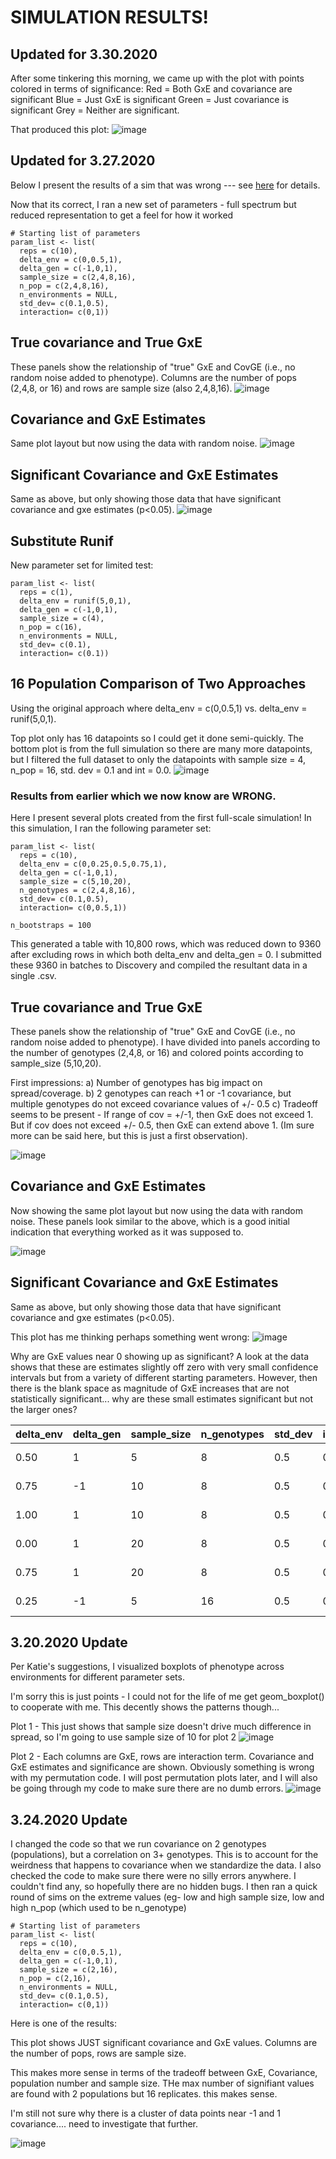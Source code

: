 # SIMULATION RESULTS! #

## Updated for 3.30.2020
After some tinkering this morning, we came up with the plot with points colored in terms of significance: 
Red = Both GxE and covariance are significant
Blue = Just GxE is significant
Green = Just covariance is significant
Grey = Neither are significant. 

That produced this plot: 
![image]()
## Updated for 3.27.2020
Below I present the results of a sim that was wrong --- see [here](https://github.com/RCN-ECS/CnGV/blob/master/notebook/20200325_MA_SimulationDiagnostics.md) for details.

Now that its correct, I ran a new set of parameters - full spectrum but reduced representation to get a feel for how it worked 
```{new params}
# Starting list of parameters
param_list <- list( 
  reps = c(10),
  delta_env = c(0,0.5,1),
  delta_gen = c(-1,0,1),
  sample_size = c(2,4,8,16), 
  n_pop = c(2,4,8,16),
  n_environments = NULL,
  std_dev= c(0.1,0.5),
  interaction= c(0,1))

```
## True covariance and True GxE
These panels show the relationship of "true" GxE and CovGE (i.e., no random noise added to phenotype). Columns are the number of pops (2,4,8, or 16) and rows are sample size (also 2,4,8,16).
![image](https://github.com/RCN-ECS/CnGV/blob/master/results/Sim_03152020/trutrue3.27.png)

## Covariance and GxE Estimates
Same plot layout but now using the data with random noise.
![image](https://github.com/RCN-ECS/CnGV/blob/master/results/Sim_03152020/estest3.27.png)

## Significant Covariance and GxE Estimates
Same as above, but only showing those data that have significant covariance and gxe estimates (p<0.05). 
![image](https://github.com/RCN-ECS/CnGV/blob/master/results/Sim_03152020/sigsig3.27.png)

## Substitute Runif
New parameter set for limited test: 
```{new set}
param_list <- list( 
  reps = c(1),
  delta_env = runif(5,0,1),
  delta_gen = c(-1,0,1),
  sample_size = c(4), 
  n_pop = c(16),
  n_environments = NULL,
  std_dev= c(0.1),
  interaction= c(0.1))
```
## 16 Population Comparison of Two Approaches
Using the original approach where delta_env = c(0,0.5,1) vs. delta_env = runif(5,0,1).

Top plot only has 16 datapoints so I could get it done semi-quickly. The bottom plot is from the full simulation so there are many more datapoints, but I filtered the full dataset to only the datapoints with sample size = 4, n_pop = 16, std. dev = 0.1 and int = 0.0.
![image](https://github.com/RCN-ECS/CnGV/blob/master/results/Sim_03152020/Runifvsfull.png)





### Results from earlier which we now know are WRONG.

Here I present several plots created from the first full-scale simulation! In this simulation, I ran the following parameter set:

```{parameter set}
param_list <- list(
  reps = c(10),
  delta_env = c(0,0.25,0.5,0.75,1),
  delta_gen = c(-1,0,1),
  sample_size = c(5,10,20), 
  n_genotypes = c(2,4,8,16),
  std_dev= c(0.1,0.5),
  interaction= c(0,0.5,1)) 
  
n_bootstraps = 100
```
This generated a table with 10,800 rows, which was reduced down to 9360 after excluding rows in which both delta_env and delta_gen = 0. I submitted these 9360 in batches to Discovery and compiled the resultant data in a single .csv. 

## True covariance and True GxE
These panels show the relationship of "true" GxE and CovGE (i.e., no random noise added to phenotype). I have divided into panels according to the number of genotypes (2,4,8, or 16) and colored points according to sample_size (5,10,20).

First impressions: 
a) Number of genotypes has big impact on spread/coverage. 
b) 2 genotypes can reach +1 or -1 covariance, but multiple genotypes do not exceed covariance values of +/- 0.5
c) Tradeoff seems to be present - If range of cov = +/-1, then GxE does not exceed 1. But if cov does not exceed +/- 0.5, then GxE can extend above 1. (Im sure more can be said here, but this is just a first observation). 

![image](https://github.com/RCN-ECS/CnGV/blob/master/results/Sim_03152020/TrueCov_GxE.png)

## Covariance and GxE Estimates
Now showing the same plot layout but now using the data with random noise. These panels look similar to the above, which is a good initial indication that everything worked as it was supposed to. 

![image](https://github.com/RCN-ECS/CnGV/blob/master/results/Sim_03152020/GxE_cov_estimates.png)

## Significant Covariance and GxE Estimates
Same as above, but only showing those data that have significant covariance and gxe estimates (p<0.05). 

This plot has me thinking perhaps something went wrong: 
![image](https://github.com/RCN-ECS/CnGV/blob/master/results/Sim_03152020/SigGxE_cov.png)

Why are GxE values near 0 showing up as significant? A look at the data shows that these are estimates slightly off zero with very small confidence intervals but from a variety of different starting parameters. However, then there is the blank space as magnitude of GxE increases that are not statistically significant... why are these small estimates significant but not the larger ones?  

 delta_env |delta_gen |sample_size|n_genotypes | std_dev | interaction |true_cov |cov_estimate|cov_lwrCI|cov_uprCI|cov_pvalue|true_GxE |GxE_estimate| GxE_lwrCI|  GxE_uprCI| GxE_pvalue 
 |---|---|---|---|---|---|---|---|---|---|---|---|---|---|---|---|
  0.50 |1|5|8|0.5|0| 4.557143e-01| 0.43726556|0.414614449|0.458338031|0.000|2.664535e-15|0.025624170|0.0057347299|0.20497646 |0.04950495  
  0.75  |      -1      |    10       |    8   |  0.5    | 0| -5.477143e-01  |-0.52953110| -0.546005341 |-0.51518242| 0.00990099 |2.065015e-14  |0.007083631 |0.0012061898 |0.10145796 |0.00990099   
  1.00   |      1       |   10     |      8  |   0.5     | 0 | 5.705357e-01 |  0.55723254 | 0.544511283 | 0.57069669| 0.00000000 |2.575717e-14  |0.011259819| 0.0007435781 |0.07277978 |0.01980198
  0.00   |      1     |     20     |      8  |   0.5   |  0 | 1.031950e-15 |  0.01543271 | 0.004087529 | 0.02765174| 0.00000000 |3.552714e-15  |0.006618095 |0.0016012738 |0.10333969 |0.02970297
  0.75    |     1     |    20     |      8  |   0.5    |       0 | 5.481429e-01 |  0.53131347 | 0.520841860 | 0.54268961| 0.00000000 |8.881784e-15  |0.005441563 |0.0012904921| 0.08105676 |0.01980198
  0.25     |   -1      |     5    |      16 |    0.5   |        0| -2.507843e-01 | -0.24216729 |-0.249369251|-0.23666770 |0.00990099 |4.862777e-14  |0.005811667 |0.0022374175 |0.11026737 |0.01980198   
  
## 3.20.2020 Update
Per Katie's suggestions, I visualized boxplots of phenotype across environments for different parameter sets. 

I'm sorry this is just points - I could not for the life of me get geom_boxplot() to cooperate with me. This decently shows the patterns though... 

Plot 1 - This just shows that sample size doesn't drive much difference in spread, so I'm going to use sample size of 10 for plot 2
![image](https://github.com/RCN-ECS/CnGV/blob/master/results/Sim_03152020/group%20%20vs%20sample%20size.png)

Plot 2 - Each columns are GxE, rows are interaction term. Covariance and GxE estimates and significance are shown. Obviously something is wrong with my permutation code. I will post permutation plots later, and I will also be going through my code to make sure there are no dumb errors. 
![image](https://github.com/RCN-ECS/CnGV/blob/master/results/Sim_03152020/deltaenv_interaction.png)

## 3.24.2020 Update

I changed the code so that we run covariance on 2 genotypes (populations), but a correlation on 3+ genotypes. This is to account for the weirdness that happens to covariance when we standardize the data. I also checked the code to make sure there were no silly errors anywhere. I couldn't find any, so hopefully there are no hidden bugs. I then ran a quick round of sims on the extreme values (eg- low and high sample size, low and high n_pop (which used to be n_genotype)

```{values}
# Starting list of parameters
param_list <- list( 
  reps = c(10),
  delta_env = c(0,0.5,1),
  delta_gen = c(-1,0,1),
  sample_size = c(2,16), 
  n_pop = c(2,16),
  n_environments = NULL,
  std_dev= c(0.1,0.5),
  interaction= c(0,1))
```

Here is one of the results: 

This plot shows JUST significant covariance and GxE values. Columns are the number of pops, rows are sample size. 

This makes more sense in terms of the tradeoff between GxE, Covariance, population number and sample size. THe max number of signifiant values are found with 2 populations but 16 replicates. this makes sense. 

I'm still not sure why there is a cluster of data points near -1 and 1 covariance.... need to investigate that further. 

![image](https://github.com/RCN-ECS/CnGV/blob/master/results/Sim_03152020/324sim_sig.png)



